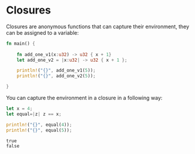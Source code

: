 # Closures

Closures are anonymous functions that can capture their environment, they can be assigned to a variable:

```rust
fn main() {
    
    fn add_one_v1(x:u32) -> u32 { x + 1}
    let add_one_v2 = |x:u32| -> u32 { x + 1 };

    println!("{}", add_one_v1(5));
    println!("{}", add_one_v2(5));

}
```

You can capture the environment in a closure in a following way:

```rust
let x = 4;
let equal=|z| z == x;

println!("{}", equal(4));
println!("{}", equal(5));
```

```
true
false
```


